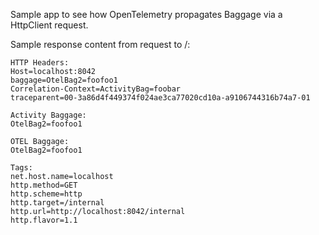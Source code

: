 Sample app to see how OpenTelemetry propagates Baggage via a HttpClient request.

Sample response content from request to /:
```
HTTP Headers:
Host=localhost:8042
baggage=OtelBag2=foofoo1
Correlation-Context=ActivityBag=foobar
traceparent=00-3a86d4f449374f024ae3ca77020cd10a-a9106744316b74a7-01

Activity Baggage:
OtelBag2=foofoo1

OTEL Baggage:
OtelBag2=foofoo1

Tags:
net.host.name=localhost
http.method=GET
http.scheme=http
http.target=/internal
http.url=http://localhost:8042/internal
http.flavor=1.1
```